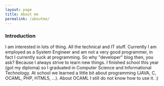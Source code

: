 ```yaml
---
layout: page
title: About me
permalink: /aboutme/
---
```


### Introduction

I am interested in lots of thing. All the technical and IT stuff. Currently I am employed as a System Engineer and am not a very good programmer, in fact I currently suck at programming. So why "developer" blog then, you ask? Because I always strive to learn new things. I finished school this year (got my diploma) so I graduated in Computer Science and Informational Technology. At school we learned a little bit about programming (JAVA, C, OCAML, PHP, HTML5, ...). About OCAML I still do not know how to use it. :)

